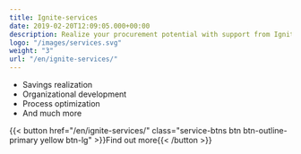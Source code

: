 ```yaml
---
title: Ignite-services
date: 2019-02-20T12:09:05.000+00:00
description: Realize your procurement potential with support from Ignite Services
logo: "/images/services.svg"
weight: "3"
url: "/en/ignite-services/"
---
```


<ul class="fa-ul">
<li><span class="fa-li"><i class="fas fa-hand-holding-usd" style="color: #ebaf41;"></i></span>Savings realization</li>
<li><span class="fa-li"><i class="fas fa-sitemap" style=" color: #ebaf41;"></i></span>Organizational development</li>
<li><span class="fa-li"><i class="fas fa-chart-line" style="color: #ebaf41;"></i></span>Process optimization​</li>
<li><span class="fa-li"><i class="fas fa-list-alt" style="color: #ebaf41;"></i></span>And much more</li>
</ul>

{{< button href="/en/ignite-services/" class="service-btns btn btn-outline-primary yellow btn-lg" >}}Find out more{{< /button >}}
